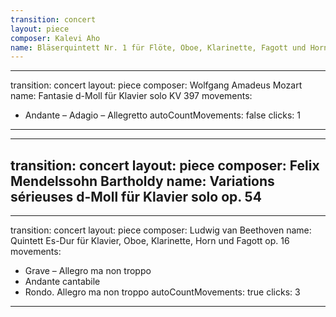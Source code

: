 ```yaml
---
transition: concert
layout: piece
composer: Kalevi Aho
name: Bläserquintett Nr. 1 für Flöte, Oboe, Klarinette, Fagott und Horn (2006)
---
```

---
transition: concert
layout: piece
composer: Wolfgang Amadeus Mozart
name: Fantasie d-Moll für Klavier solo KV 397
movements:
  - Andante – Adagio – Allegretto
autoCountMovements: false
clicks: 1
---
---
transition: concert
layout: piece
composer: Felix Mendelssohn Bartholdy
name: Variations sérieuses d-Moll für Klavier solo op. 54
---
---
transition: concert
layout: piece
composer: Ludwig van Beethoven
name: Quintett Es-Dur für Klavier, Oboe, Klarinette, Horn und Fagott op. 16
movements:
  - Grave – Allegro ma non troppo
  - Andante cantabile
  - Rondo. Allegro ma non troppo
autoCountMovements: true
clicks: 3
---